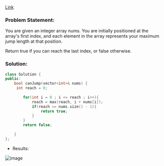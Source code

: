 [Link](https://leetcode.com/problems/jump-game)

### Problem Statement:  

You are given an integer array nums. You are initially positioned at the array's first index, and each element in the array represents your maximum jump length at that position.

Return true if you can reach the last index, or false otherwise.   


### Solution:  

```cpp
class Solution {
public:
    bool canJump(vector<int>& nums) {
     int reach = 0;
        
        for(int i = 0 ; i <= reach ; i++){
            reach = max(reach, i + nums[i]);
            if(reach >= nums.size() - 1){
                return true;
            }
        }
        return false;
        
    }
};
```

- Results:  

![image](https://user-images.githubusercontent.com/64036955/175545522-11a8e84e-0e74-437f-a035-6bdd47749f0f.png)
